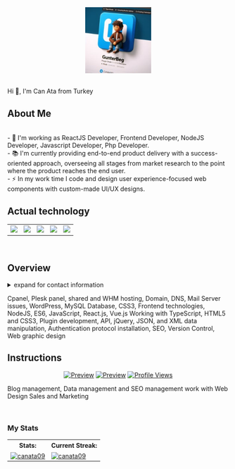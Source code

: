 <div align="center">
  <img height="150" src="staticassets/raw/master/images/plugin_icon.jpg"  />
</div>

## 

<p align="left">Hi 👋, I'm Can Ata from Turkey</p>

## About Me

<p align="left"><br>- 🔭 I'm working as ReactJS Developer, Frontend Developer, NodeJS Developer, Javascript Developer, Php Developer.<br>- 📚 I'm currently providing end-to-end product delivery with a success-oriented approach, overseeing all stages from market research to the point where the product reaches the end user.<br>- ⚡ In my work time I code and design user experience-focused web components with custom-made UI/UX designs.</p>


## Actual technology

<div align="left">
  <table cellpadding="5" cellspacing="0" border="0" align="center">
    <tr>
	<td><a href="https://github.com/canata09"><img src="https://upload.wikimedia.org/wikipedia/commons/thumb/d/d9/Node.js_logo.svg/590px-Node.js_logo.svg.png" width="80px"/></a></td>
	<td><a href="https://github.com/canata09"><img src="https://upload.wikimedia.org/wikipedia/commons/thumb/a/a7/React-icon.svg/512px-React-icon.svg.png" width="60px"/></a></td>
	<td><a href="https://github.com/canata09"><img src="https://upload.wikimedia.org/wikipedia/commons/thumb/2/27/PHP-logo.svg/2560px-PHP-logo.svg.png" width="100px"/></a></td>
	<td><a href="https://github.com/canata09"><img src="https://s.w.org/style/images/about/WordPress-logotype-alternative.png" width="160px"/></a></td>
	<td><a href="https://github.com/canata09"><img src="https://upload.wikimedia.org/wikipedia/commons/thumb/9/99/Unofficial_JavaScript_logo_2.svg/225px-Unofficial_JavaScript_logo_2.svg.png" width="70px"/></a></td>
    </tr>
  </table>
</div>
	
<br/>

## Overview

<details>
<summary>expand for contact information</summary>

- [Can Ata](https://github.com/canata09) is passionate about frontend development in Turkey, you can contact the developer on <em><a href="https://can-ata-portfoy.vercel.app/">Portfolio</a></em> , <em><a href="https://linkedin.com/in/canataweb">LinkedIn</a></em> , <em><a href="https://behance.net/canata3">Behance</a></em>.
</details>

Cpanel, Plesk panel, shared and WHM hosting, Domain, DNS, Mail Server issues, WordPress, MySQL Database, CSS3, Frontend technologies, NodeJS, ES6, JavaScript, React.js, Vue.js Working with TypeScript, HTML5 and CSS3, Plugin development, API, jQuery, JSON, and XML data manipulation, Authentication protocol installation, SEO, Version Control, Web graphic design






## Instructions

<div align="center">

[![Preview](https://img.shields.io/github/last-commit/canata09/canata09)](https://github.com/canata09) 
[![Preview](https://img.shields.io/github/followers/canata09?style=social)](https://github.com/canata09) 
[![Profile Views](https://komarev.com/ghpvc/?username=canata09&label=Profile%20views&color=0e75b6&style=flat)](https://github.com/canata09) 

</div>

<p align="left">Blog management, Data management and SEO management work with Web Design Sales and Marketing</p>


<br/>

### My Stats

<div align="center">
  <table cellpadding="5" cellspacing="" border="0" align="center">
    <tr>
        <th>Stats:</th>
        <th>Current Streak:</th>
    </tr>
    <tr>
        <td><a href="https://github.com/canata09"><img align="center" src="https://github-readme-stats.vercel.app/api?username=canata09&show_icons=true&locale=en" alt="canata09" /></a></td>
        <td><a href="https://github.com/canata09"><img align="center" src="https://github-readme-streak-stats.herokuapp.com/?user=canata09&" alt="canata09" /></a></td>
    </tr>
  </table>
</div>

